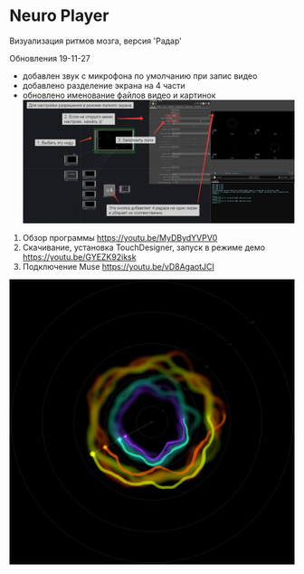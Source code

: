 # Neuro Player
Визуализация ритмов мозга, версия 'Радар'

Обновления 19-11-27
- добавлен звук с микрофона по умолчанию при запис видео
- добавлено разделение экрана на 4 части
- обновлено именование файлов видео и картинок
![обновление](/Files/2019-11-27_13-53-52.png)


1. Обзор программы https://youtu.be/MyDBydYVPV0
2. Скачивание, установка TouchDesigner, запуск в режиме демо https://youtu.be/GYEZK92iksk
3. Подключение Muse https://youtu.be/vD8AgaotJCI

![neuro-player](/Files/Snap.4.png)
